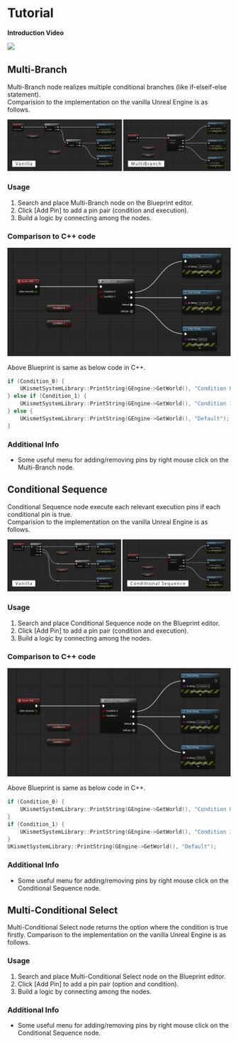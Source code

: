 # Tutorial

**Introduction Video**

[![](https://img.youtube.com/vi/c9moKtYbnvA/0.jpg)](https://www.youtube.com/watch?v=c9moKtYbnvA)

## Multi-Branch

Multi-Branch node realizes multiple conditional branches (like if-elseif-else statement).  
Comparision to the implementation on the vanilla Unreal Engine is as follows.

![Vanila vs Multi-Branch](images/tutorial/vanilla_vs_multibranch.png)

### Usage

1. Search and place Multi-Branch node on the Blueprint editor.
2. Click [Add Pin] to add a pin pair (condition and execution).
3. Build a logic by connecting among the nodes.

### Comparison to C++ code

![Multi-Branch](images/tutorial/multibranch.png)

Above Blueprint is same as below code in C++.

```cpp
if (Condition_0) {
    UKismetSystemLibrary::PrintString(GEngine->GetWorld(), "Condition 0");
} else if (Condition_1) {
    UKismetSystemLibrary::PrintString(GEngine->GetWorld(), "Condition 1");
} else {
    UKismetSystemLibrary::PrintString(GEngine->GetWorld(), "Default");
}
```

### Additional Info

* Some useful menu for adding/removing pins by right mouse click on the Multi-Branch node.

## Conditional Sequence

Conditional Sequence node execute each relevant execution pins if each conditional pin is true.  
Comparision to the implementation on the vanilla Unreal Engine is as follows.

![Vanila vs Conditional Sequence](images/tutorial/vanilla_vs_conditional-sequence.png)

### Usage

1. Search and place Conditional Sequence node on the Blueprint editor.
2. Click [Add Pin] to add a pin pair (condition and execution).
3. Build a logic by connecting among the nodes.

### Comparison to C++ code

![Conditional Sequence](images/tutorial/conditional-sequence.png)

Above Blueprint is same as below code in C++.

```cpp
if (Condition_0) {
    UKismetSystemLibrary::PrintString(GEngine->GetWorld(), "Condition 0");
}
if (Condition_1) {
    UKismetSystemLibrary::PrintString(GEngine->GetWorld(), "Condition 1");
}
UKismetSystemLibrary::PrintString(GEngine->GetWorld(), "Default");
```

### Additional Info

* Some useful menu for adding/removing pins by right mouse click on the Conditional Sequence node.

## Multi-Conditional Select

Multi-Conditional Select node returns the option where the condition is true firstly.
Comparison to the implementation on the vanilla Unreal Engine is as follows.

### Usage

1. Search and place Multi-Conditional Select node on the Blueprint editor.
2. Click [Add Pin] to add a pin pair (option and condition).
3. Build a logic by connecting among the nodes.

### Additional Info

* Some useful menu for adding/removing pins by right mouse click on the Conditional Sequence node.
